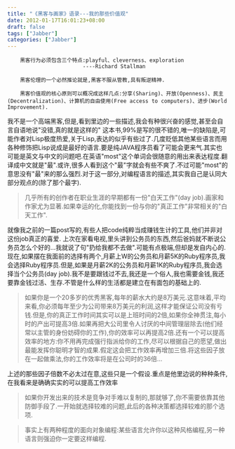 ```yaml
---
title: "《黑客与画家》语录---我的那些价值观"
date: 2012-01-17T16:01:23+08:00
draft: false
tags: ["Jabber"]
categories: ["Jabber"]
---
```


		黑客行为必须包含三个特点:playful、cleverness、exploration
							----Richard Stallman

		黑客伦理的一个必然推论就是,黑客不服从管教,具有叛逆精神.

		黑客价值观的核心原则可以概况成这样几点:分享(Sharing)、开放(Openness)、民主(Decentralization)、计算机的自由使用(Free access to computers)、进步(World Improvement).
我不是一个高端黑客,但是,看到里边的一些描述,我会有种很兴奋的感觉,甚至会自言自语地说"没错,真的就是这样的"
这本书,99%是写的很不错的,唯一的缺陷是,可能作者对Lisp极度热爱,关于Lisp,表达的似乎有些过了.几度贬低其他某些语言而用各种修饰把Lisp说成是最好的语言.要是纯JAVA程序员看了可能会更来气.其实也可能是英文与中文的问题吧.在英语"most"这个单词会很随意的用出来表达程度.翻译成中文就是"最".或许,很多人看到这个"最"字就会有些不爽了.不过可能"most"的意思没有"最"来的那么强烈.对于这一部分,对编程语言的描述,其实我自己是认同大部分观点的(除了那个最字).

>几乎所有的创作者在职业生涯的早期都有一份"白天工作"(day job).画家和作家尤为显著.如果幸运的化,你能找到一份与你的"真正工作"非常相关的"白天工作".

就像我之前的一篇post写的,有些人把code纯粹当成赚钱生计的工具,他们并非对这份job真正的喜爱.
上次在家看电视,里头讲到公务员的东西,然后爸妈就不断说公务员怎么个好的...我就说了句"扔给我都不去做".可能有点极端,但却是发自内心的.现在,如果摆在我面前的选择有两个,月薪上W的公务员和月薪5K的Ruby程序员,我会选择Ruby程序员.但是,如果是月薪2K的公务员和月薪1K的Ruby程序员,我会选择当个公务员(day job).我不是要跟钱过不去,我还是一个俗人,我也需要金钱,我还要靠金钱过活、生存.不管是什么样的生活都是建立在有面包的基础上的.

>如果你是一个20多岁的优秀黑客,每年的薪水大约是8万美元.这意味着,平均来看,你必须每年至少为公司带来8万美元的利润,这样才能保证公司没有亏钱.但是,你的真正工作时间其实可以是上班时间的2倍,如果你全神贯注,每小时的产出可提高3倍.如果再把大公司里令人讨厌的中间管理层除去(他们经常以主管的身份妨碍你的工作),你的效率可以再提高2倍.还有一个可以提高效率的地方:你不用再完成强行指派给你的工作,尽可以根据自己的愿望,做出最能发挥你聪明才智的成果.假定这会把工作效率再增加三倍.将这些因子放在一起做乘法,你的工作效率将是在公司时的36倍...

上述的那些因子倍数不必太过在意,这些只是一个假设.重点是他里边说的种种条件,在我看来是确确实实的可以提高工作效率

>如果你开发出来的技术是竞争对手难以复制的,那就够了,你不需要依靠其他防御手段了.一开始就选择较难的问题,此后的各种决策都选择较难的那个选项.

>事实上有两种程度的面向对象编程:某些语言允许你以这种风格编程,另一种语言则强迫你一定要这样编程.